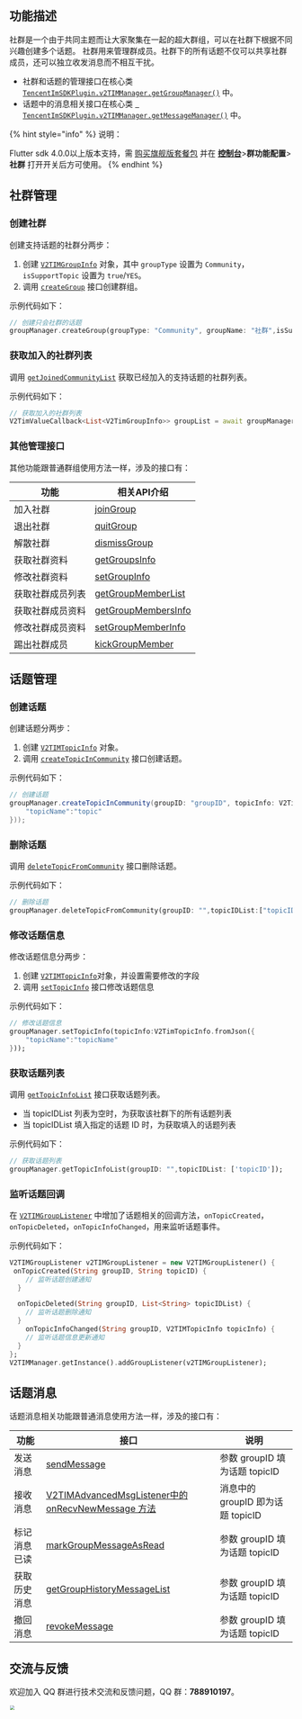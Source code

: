 ## 功能描述
社群是一个由于共同主题而让大家聚集在一起的超大群组，可以在社群下根据不同兴趣创建多个话题。
社群用来管理群成员。社群下的所有话题不仅可以共享社群成员，还可以独立收发消息而不相互干扰。

- 社群和话题的管理接口在核心类 [`TencentImSDKPlugin.v2TIMManager.getGroupManager()`](../../../api/v2timmanager/getgroupmanager.md) 中。
- 话题中的消息相关接口在核心类 [` TencentImSDKPlugin.v2TIMManager.getMessageManager()`](../../../api/v2timmanager/getmessagemanager.md)  中。

{% hint style="info" %}
说明：

Flutter sdk 4.0.0以上版本支持，需 [购买旗舰版套餐包](https://buy.cloud.tencent.com/avc?from=17182) 并在 [**控制台**](https://console.cloud.tencent.com/im/qun-setting)>**群功能配置**>**社群** 打开开关后方可使用。
{% endhint %}

## 社群管理
### 创建社群

创建支持话题的社群分两步：

1. 创建 [`V2TIMGroupInfo`](../../../api/keyClass/group/v2timgroupinfo.md) 对象，其中 `groupType` 设置为 `Community`，`isSupportTopic` 设置为 `true`/`YES`。
2. 调用 [`createGroup`](../../../api/v2timgroupmanager/creategroup.md)  接口创建群组。

示例代码如下：


```dart
// 创建只会社群的话题
groupManager.createGroup(groupType: "Community", groupName: "社群",isSupportTopic: true);
```


### 获取加入的社群列表
调用 [`getJoinedCommunityList`](../../../api/v2timgroupmanager/getjoinedcommunitylist.md) 获取已经加入的支持话题的社群列表。

示例代码如下：


```dart
// 获取加入的社群列表
V2TimValueCallback<List<V2TimGroupInfo>> groupList = await groupManager.getJoinedCommunityList();
```


### 其他管理接口
其他功能跟普通群组使用方法一样，涉及的接口有：

| 功能                                     | 相关API介绍   |
| --------------------------------------- | ------------ |
| 加入社群                                 | [joinGroup](../../../api/v2timmanager/joingroup.md)       |
| 退出社群                                 | [quitGroup](../../../api/v2timmanager/quitgroup.md)              |
| 解散社群                                 | [dismissGroup](../../../api/v2timmanager/dismissgroup.md)       |
| 获取社群资料                                 | [getGroupsInfo](../../../api/v2timgroupmanager/getgroupsinfo.md)              |
| 修改社群资料                                 | [setGroupInfo](../../../api/v2timgroupmanager/setgroupinfo.md)       |
| 获取社群成员列表                                 | [getGroupMemberList](../../../api/v2timgroupmanager/getgroupmemberlist.md)              |
| 获取社群成员资料                                 | [getGroupMembersInfo](../../../api/v2timgroupmanager/getgroupmembersinfo.md)       |
| 修改社群成员资料                                 |  [setGroupMemberInfo](../../../api/v2timgroupmanager/setgroupmemberinfo.md)             |
| 踢出社群成员                                 |  [kickGroupMember](../../../api/v2timgroupmanager/kickgroupmember.md)             |




## 话题管理

### 创建话题

创建话题分两步：
1. 创建 [`V2TIMTopicInfo`](../../../api/keyClass/topic/v2timtopicinfo.md) 对象。
2. 调用 [`createTopicInCommunity`](../../../api/v2timgroupmanager/createtopicincommunity.md) 接口创建话题。

示例代码如下：


```java
// 创建话题
groupManager.createTopicInCommunity(groupID: "groupID", topicInfo: V2TimTopicInfo.fromJson({
    "topicName":"topic"
}));
```


### 删除话题
调用 [`deleteTopicFromCommunity`](../../../api/v2timgroupmanager/deletetopicfromcommunity.md) 接口删除话题。

示例代码如下：


```dart
// 删除话题
groupManager.deleteTopicFromCommunity(groupID: "",topicIDList:["topicID"]);
```


### 修改话题信息
修改话题信息分两步：

1. 创建 [`V2TIMTopicInfo`](../../../api/keyClass/topic/v2timtopicinfo.md)对象，并设置需要修改的字段
2. 调用  [`setTopicInfo`](../../../api/v2timgroupmanager/settopicinfo.md)  接口修改话题信息

示例代码如下：


```dart
// 修改话题信息
groupManager.setTopicInfo(topicInfo:V2TimTopicInfo.fromJson({
    "topicName":"topicName"
}));
```


### 获取话题列表
调用 [`getTopicInfoList`](../../../api/v2timgroupmanager/gettopicinfolist.md)  接口获取话题列表。
- 当 topicIDList 列表为空时，为获取该社群下的所有话题列表
- 当 topicIDList 填入指定的话题 ID 时，为获取填入的话题列表

示例代码如下：


```dart
// 获取话题列表
groupManager.getTopicInfoList(groupID: "",topicIDList: ['topicID']);
```


### 监听话题回调
在 [`V2TIMGroupListener`](../../../api/keyClass/listener/v2timgrouplistener.md) 中增加了话题相关的回调方法，`onTopicCreated`，`onTopicDeleted`，`onTopicInfoChanged`，用来监听话题事件。 

示例代码如下：


```dart
V2TIMGroupListener v2TIMGroupListener = new V2TIMGroupListener() {
 onTopicCreated(String groupID, String topicID) {
  	// 监听话题创建通知
  }

  onTopicDeleted(String groupID, List<String> topicIDList) {
  	// 监听话题删除通知
  }
	onTopicInfoChanged(String groupID, V2TIMTopicInfo topicInfo) {
  	// 监听话题信息更新通知
  }
};
V2TIMManager.getInstance().addGroupListener(v2TIMGroupListener);
```



## 话题消息
话题消息相关功能跟普通消息使用方法一样，涉及的接口有：

| 功能                                     | 接口   |  说明  |
| --------------------------------------- | ------------ |--------------|
| 发送消息	    | [sendMessage](../../../api/v2timmessagemanager/sendmessage.md)   | 参数 groupID 填为话题 topicID |
| 接收消息	    | [V2TIMAdvancedMsgListener中的 onRecvNewMessage 方法](../../../api/callbacks/onrecvnewmessagecallback.md)  |消息中的 groupID 即为话题 topicID|
| 标记消息已读	 | [markGroupMessageAsRead](../../../api/v2timmessagemanager/markgroupmessageasread.md)   |参数 groupID 填为话题 topicID|
| 获取历史消息	 | [getGroupHistoryMessageList](../../../api/v2timmessagemanager/getgrouphistorymessagelist.md)    |参数 groupID 填为话题 topicID|
| 撤回消息	    | [revokeMessage](../../../api/v2timmessagemanager/revokemessage.md) |参数 groupID 填为话题 topicID|

## 交流与反馈

欢迎加入 QQ 群进行技术交流和反馈问题，QQ 群：**788910197**。

<img style="width: 200px; max-width: inherit; zoom: 50%;" src="https://qcloudimg.tencent-cloud.cn/raw/f351a1640d265047db85ffab1cd086a7.png" />

